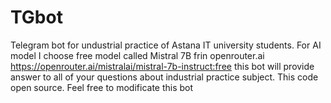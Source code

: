 # TGbot
Telegram bot for undustrial practice of Astana IT university students.
For AI model I choose free model called Mistral 7B frin openrouter.ai 
https://openrouter.ai/mistralai/mistral-7b-instruct:free
this bot will provide answer to all of your questions about industrial practice subject.
This code open source. Feel free to modificate this bot
